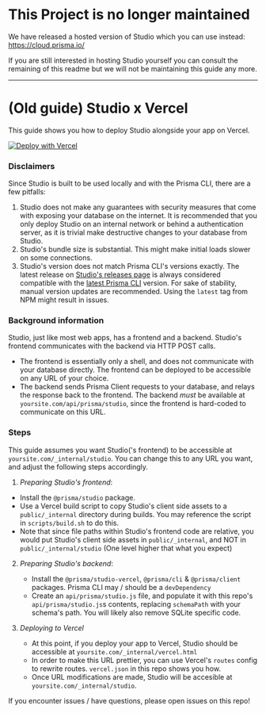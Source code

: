 # This Project is no longer maintained

We have released a hosted version of Studio which you can use instead: https://cloud.prisma.io/

If you are still interested in hosting Studio yourself you can consult the remaining of this readme but we will not be maintaining this guide any more.

---

# (Old guide) Studio x Vercel

This guide shows you how to deploy Studio alongside your app on Vercel.

[![Deploy with Vercel](https://vercel.com/button)](https://vercel.com/new/git/external?repository-url=https%3A%2F%2Fgithub.com%2Fprisma%2Fstudio-vercel-guide%2Ftree%2Fmain)

### Disclaimers

Since Studio is built to be used locally and with the Prisma CLI, there are a few pitfalls:

1. Studio does not make any guarantees with security measures that come with exposing your database on the internet. It is recommended that you only deploy Studio on an internal network or behind a authentication server, as it is trivial make destructive changes to your database from Studio.
2. Studio's bundle size is substantial. This might make initial loads slower on some connections.
3. Studio's version does not match Prisma CLI's versions exactly. The latest release on [Studio's releases page](https://github.com/prisma/studio/releases) is always considered compatible with the [latest Prisma CLI](https://github.com/prisma/prisma/releases) version. For sake of stability, manual version updates are recommended. Using the `latest` tag from NPM might result in issues.

### Background information

Studio, just like most web apps, has a frontend and a backend. Studio's frontend communicates with the backend via HTTP POST calls.

- The frontend is essentially only a shell, and does not communicate with your database directly. The frontend can be deployed to be accessible on any URL of your choice.
- The backend sends Prisma Client requests to your database, and relays the response back to the frontend. The backend _must_ be available at `yoursite.com/api/prisma/studio`, since the frontend is hard-coded to communicate on this URL.

### Steps

This guide assumes you want Studio('s frontend) to be accessible at `yoursite.com/_internal/studio`. You can change this to any URL you want, and adjust the following steps accordingly.

1. _Preparing Studio's frontend_:

- Install the `@prisma/studio` package.
- Use a Vercel build script to copy Studio's client side assets to a `public/_internal` directory during builds. You may reference the script in `scripts/build.sh` to do this.
- Note that since file paths within Studio's frontend code are relative, you would put Studio's client side assets in `public/_internal`, and NOT in `public/_internal/studio` (One level higher that what you expect)

2. _Preparing Studio's backend_:

   - Install the `@prisma/studio-vercel`, `@prisma/cli` & `@prisma/client` packages. Prisma CLI may / should be a `devDependency`
   - Create an `api/prisma/studio.js` file, and populate it with this repo's `api/prisma/studio.js`s contents, replacing `schemaPath` with your schema's path. You will likely also remove SQLite specific code.

3. _Deploying to Vercel_
   - At this point, if you deploy your app to Vercel, Studio should be accessible at `yoursite.com/_internal/vercel.html`
   - In order to make this URL prettier, you can use Vercel's `routes` config to rewrite routes. `vercel.json` in this repo shows you how.
   - Once URL modifications are made, Studio will be accesible at `yoursite.com/_internal/studio`.

If you encounter issues / have questions, please open issues on this repo!
